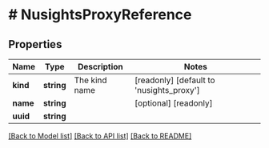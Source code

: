 # # NusightsProxyReference

## Properties

Name | Type | Description | Notes
------------ | ------------- | ------------- | -------------
**kind** | **string** | The kind name | [readonly] [default to 'nusights_proxy']
**name** | **string** |  | [optional] [readonly]
**uuid** | **string** |  |

[[Back to Model list]](../../README.md#models) [[Back to API list]](../../README.md#endpoints) [[Back to README]](../../README.md)
